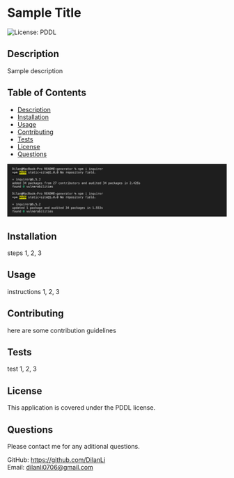 # Sample Title
  ![License: PDDL](https://img.shields.io/badge/License-PDDL-blue.svg)

## Description
Sample description  

  ## Table of Contents  
- [Description](#description)
- [Installation](#installation)
- [Usage](#usage)
- [Contributing](#contributing)
- [Tests](#tests)
- [License](#license)
- [Questions](#questions)  

![Screenshot](utils/screenshot1.png)  

## Installation  
steps 1, 2, 3

## Usage
instructions 1, 2, 3

## Contributing
here are some contribution guidelines

## Tests
test 1, 2, 3  

## License
This application is covered under the PDDL license.

## Questions
Please contact me for any aditional questions.  

GitHub: https://github.com/DilanLi  
Email: dilanli0706@gmail.com

  